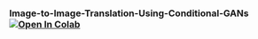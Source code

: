 <h3> Image-to-Image-Translation-Using-Conditional-GANs <a href= "https://colab.research.google.com/github/shahkarKhan24/Image-to-Image-Translation-Using-Conditional-GANs/blob/main/Image_to_Image_Translation.ipynb?authuser=1">   <img src="https://colab.research.google.com/assets/colab-badge.svg" alt="Open In Colab"/>
</h3>

